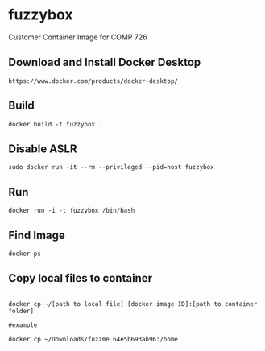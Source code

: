 # fuzzybox
Customer Container Image for COMP 726

## Download and Install Docker Desktop
```
https://www.docker.com/products/docker-desktop/
```

## Build
```
docker build -t fuzzybox .

```
## Disable ASLR
```
sudo docker run -it --rm --privileged --pid=host fuzzybox
```
## Run

```
docker run -i -t fuzzybox /bin/bash

```

## Find Image

```
docker ps

```

## Copy local files to container

```

docker cp ~/[path to local file] [docker image ID]:[path to container folder]

#example

docker cp ~/Downloads/fuzzme 64e5b693ab96:/home

```
